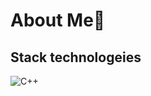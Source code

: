 # About Me👋
## Stack technologeies
 ![C++](https://img.shields.io/badge/C++-00599C.svg?style=for-the-badge&logo=C++&logoColor=white)
